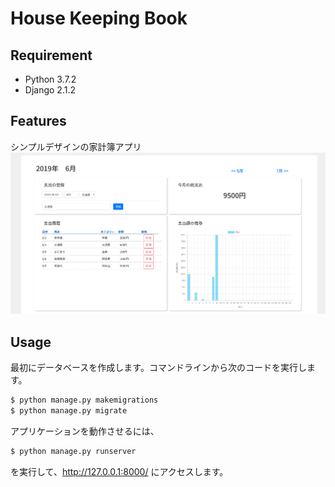 # House Keeping Book

## Requirement

- Python 3.7.2
- Django 2.1.2

## Features

シンプルデザインの家計簿アプリ
![ScreenShot](https://github.com/Hayashi-Yudai/HouseKeepingBook/blob/images/main-view.png)

## Usage

最初にデータベースを作成します。コマンドラインから次のコードを実行します。

```bash
$ python manage.py makemigrations
$ python manage.py migrate
```

アプリケーションを動作させるには、

```bash
$ python manage.py runserver
```

を実行して、http://127.0.0.1:8000/ にアクセスします。
